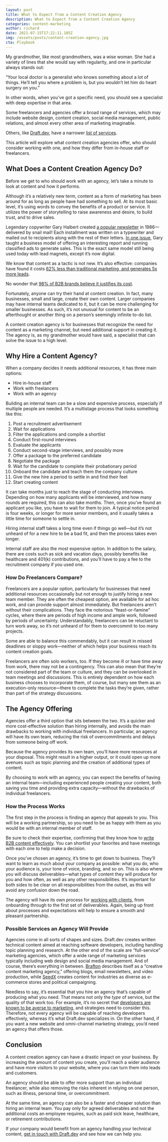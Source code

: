 ```yaml
---
layout: post
title: What to Expect from a Content Creation Agency
description: What to Expect from a Content Creation Agency
categories: content-marketing
author: richard
date: 2021-07-15T17:22:11.105Z
img: /assets/posts/content-creation-agency.jpg
cta: Playbook
---
```

My grandmother, like most grandmothers, was a wise woman. She had a variety of lines that she would say with regularity, and one in particular always stands out:

“Your local doctor is a generalist who knows something about a lot of things. He’ll tell you where a problem is, but you wouldn’t let him do heart surgery on you.”

In other words, when you’ve got a specific need, you should see a specialist with deep expertise in that area. 

Some freelancers and agencies offer a broad range of services, which may include website design, content creation, social media management, public relations, and almost every other area of marketing imaginable.

Others, like [Draft.dev](https://draft.dev/), have a narrower [list of services](https://draft.dev/#pricing).

<!-- signup -->

This article will explore what content creation agencies offer, who should consider working with one, and how they differ from in-house staff or freelancers.

## What Does a Content Creation Agency Do?

Before we get to who should work with an agency, let’s take a minute to look at content and how it performs.

Although it’s a relatively new term, content as a form of marketing has been around for as long as people have had something to sell. At its most basic level, it’s using words to convey the benefits of a product or service. It utilizes the power of storytelling to raise awareness and desire, to build trust, and to drive sales.

Legendary copywriter Gary Halbert created [a popular newsletter](http://www.thegaryhalbertletter.com/newsletter-archives.htm) in 1986—delivered by snail mail! Each installment was written on a typewriter and mailed out to recipients along with the rest of their letters. [In one issue](http://www.thegaryhalbertletter.com/newsletters/zjkk_cheap_little_classifieds.htm), Gary taught a business model of offering an interesting report and running classified ads to generate sales. This is the exact same model still being used today with lead magnets, except it’s now digital.

We know that content as a tactic is not new. It’s also effective: companies have found it costs [62% less than traditional marketing, and generates 5x more leads](https://www.semrush.com/blog/content-marketing-strategy-guide/). 

No wonder that [98% of B2B brands believe it justifies its cost](https://www.walkersands.com/resources/the-future-of-b2b-content-2019/).

Fortunately, anyone can try their hand at content creation. In fact, many businesses, small and large, create their own content. Larger companies may have internal teams dedicated to it, but it can be more challenging for smaller businesses. As such, it’s not unusual for content to be an afterthought or another thing on a person’s seemingly infinite to-do list.

A content creation agency is for businesses that recognize the need for content as a marketing channel, but need additional support in creating it. The agency is, as my grandmother would have said, a specialist that can solve the issue to a high level.

## Why Hire a Content Agency?

When a company decides it needs additional resources, it has three main options:

* Hire in-house staff
* Work with freelancers
* Work with an agency

Building an internal team can be a slow and expensive process, especially if multiple people are needed. It’s a multistage process that looks something like this:

1. Post a recruitment advertisement
2. Wait for applications
3. Filter the applications and compile a shortlist
4. Conduct first-round interviews
5. Evaluate the applicants
6. Conduct second-stage interviews, and possibly more
7. Offer a package to the preferred candidate
8. Negotiate the package
9. Wait for the candidate to complete their probationary period
10. Onboard the candidate and teach them the company culture
11. Give the new hire a period to settle in and find their feet
12. Start creating content

It can take months just to reach the stage of conducting interviews. Depending on how many applicants will be interviewed, and how many rounds are required, this can also take months. 
Then, once you’ve found an applicant you like, you have to wait for them to join. A typical notice period is four weeks, or longer for more senior members, and it usually takes a little time for someone to settle in. 

Hiring internal staff takes a long time even if things go well—but it’s not unheard of for a new hire to be a bad fit, and then the process takes even longer.

Internal staff are also the most expensive option. In addition to the salary, there are costs such as sick and vacation days, possibly benefits like healthcare and 401(k) contributions, and you’ll have to pay a fee to the recruitment company if you used one.

### How Do Freelancers Compare?

Freelancers are a popular option, particularly for businesses that need additional resources occasionally but not enough to justify hiring a new team member. They are often the cheapest option, are available for ad hoc work, and can provide support almost immediately.
But freelancers aren’t without their complications. They face the notorious “feast-or-famine” cycles, where there are periods of high income and ample work, followed by periods of uncertainty. Understandably, freelancers can be reluctant to turn work away, so it’s not unheard of for them to overcommit to too many projects.

Some are able to balance this commendably, but it can result in missed deadlines or sloppy work—neither of which helps your business reach its content creation goals.

Freelancers are often solo workers, too. If they become ill or have time away from work, there may not be a contingency. This can also mean that they’re not considered part of the team or culture, and they can be overlooked in team meetings and discussions. This is entirely dependent on how each business chooses to incorporate them, of course, but many see them as an execution-only resource—there to complete the tasks they’re given, rather than part of the strategy discussions.

## The Agency Offering

Agencies offer a third option that sits between the two. It’s a quicker and more cost-effective solution than hiring internally, and avoids the main drawbacks to working with individual freelancers. In particular, an agency will have its own team, reducing the risk of overcommitments and delays from someone being off work.

Because the agency provides its own team, you’ll have more resources at your disposal. This might result in a higher output, or it could open up more avenues such as topic planning and the creation of additional types of content.

By choosing to work with an agency, you can expect the benefits of having an internal team—including experienced people creating your content, both saving you time and providing extra capacity—without the drawbacks of individual freelancers.

### How the Process Works

The first step in the process is finding an agency that appeals to you. This will be a working partnership, so you need to be as happy with them as you would be with an internal member of staff.

Be sure to check their expertise, confirming that they know how to [write B2B content effectively](https://draft.dev/learn/b2b-writing). You can shortlist your favorites and have meetings with each one to help make a decision.

Once you’ve chosen an agency, it’s time to get down to business. They’ll want to learn as much about your company as possible: what you do, who your audience is, your tone of voice, branding, and so on. This is also where you will discuss deliverables—what types of content they will produce for you and how often, as well as any other responsibilities.
It’s important for both sides to be clear on all responsibilities from the outset, as this will avoid any confusion down the road.

The agency will have its own process for [working with clients](https://draft.dev/learn/client-onboarding), from onboarding through to the first set of deliverables. Again, being up front about processes and expectations will help to ensure a smooth and pleasant partnership.

### Possible Services an Agency Will Provide

Agencies come in all sorts of shapes and sizes. Draft.dev creates written technical content aimed at reaching software developers, including handling topic planning and research. At the other end of the scale are “full-service” marketing agencies, which offer a wide range of marketing services typically including web design and social media management.
And of course, there’s everything in between. [Brafton](https://www.brafton.com/) describes itself as a “creative content marketing agency,” offering blogs, email newsletters, and video production, while [SeedX](https://seedx.us/) creates content for industries as diverse as e-commerce stores and political campaigning.

Needless to say, it’s essential that you hire an agency that’s capable of producing what you need. That means not only the *type* of service, but the quality of that work too. For example, it’s no secret that [developers are known to be averse to marketing](https://draft.dev/learn/developer-marketing), and strategies need to consider this. Therefore, not every agency will be capable of reaching developers effectively, whereas it’s what Draft.dev specializes in. On the other hand, if you want a new website and omni-channel marketing strategy, you’d need an agency that offers those.

## Conclusion

A content creation agency can have a drastic impact on your business. By increasing the amount of content you create, you’ll reach a wider audience and have more visitors to your website, where you can turn them into leads and customers.

An agency should be able to offer more support than an individual freelancer, while also removing the risks inherent in relying on one person, such as illness, personal time, or overcommitment.

At the same time, an agency can also be a faster and cheaper solution than hiring an internal team. You pay only for agreed deliverables and not the additional costs an employee requires, such as paid sick leave, healthcare, or retirement contributions.

If your company would benefit from an agency handling your technical content, [get in touch with Draft.dev](https://draft.dev/call) and see how we can help you.

